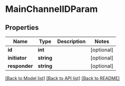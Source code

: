 # MainChannelIDParam

## Properties
Name | Type | Description | Notes
------------ | ------------- | ------------- | -------------
**id** | **int** |  | [optional] 
**initiator** | **string** |  | [optional] 
**responder** | **string** |  | [optional] 

[[Back to Model list]](../../README.md#documentation-for-models) [[Back to API list]](../../README.md#documentation-for-api-endpoints) [[Back to README]](../../README.md)

